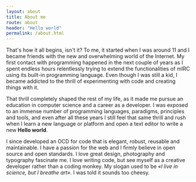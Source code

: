 ```yaml
---
layout: about
title: About me
route: about
header: "Hello world"
permalink: /about.html
---
```

That's how it all begins, isn't it? To me, it started when I was around 11 and I became friends with the new and overwhelming world of the Internet. My first contact with programming happened in the next couple of years as I spent endless hours relentlessly trying to extend the functionalities of mIRC using its built-in programming language. Even though I was still a kid, I became addicted to the thrill of experimenting with code and creating things with it.

That thrill completely shaped the rest of my life, as it made me pursue an education in computer science and a career as a developer. I was exposed to an immense number of programming languages, paradigms, principles and tools, and even after all these years I still feel that same thrill and rush when I learn a new language or platform and open a text editor to write a new **Hello world**.

I since developed an OCD for code that is elegant, robust, reusable and maintainable. I have a passion for the web and I firmly believe in open source and open standards. I love great design, photography and typography fascinate me. I love writing code, but see myself as a creative developer rather than a coding monkey. My slogan used to be *«I live in science, but I breathe art»*. I was told it sounds too cheesy.